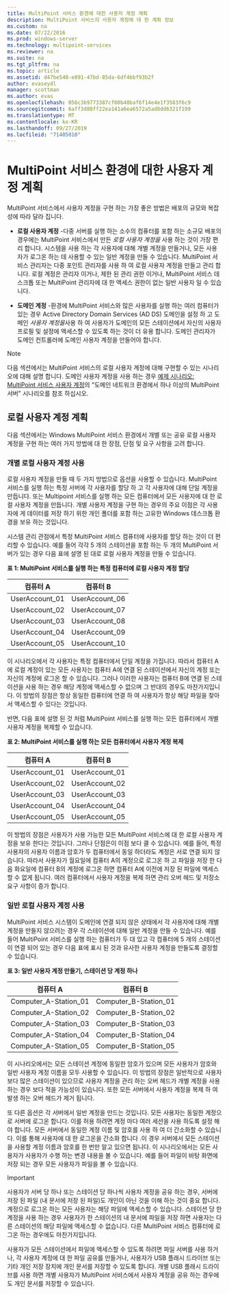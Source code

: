 ```yaml
---
title: MultiPoint 서비스 환경에 대한 사용자 계정 계획
description: MultiPoint 서비스의 사용자 계정에 대 한 계획 정보
ms.custom: na
ms.date: 07/22/2016
ms.prod: windows-server
ms.technology: multipoint-services
ms.reviewer: na
ms.suite: na
ms.tgt_pltfrm: na
ms.topic: article
ms.assetid: d47be540-e891-47bd-85da-6df4bbf93b2f
author: evaseydl
manager: scottman
ms.author: evas
ms.openlocfilehash: 056c3b9773387cf00b40baf6f14e4e1f3583f6c9
ms.sourcegitcommit: 6aff3d88ff22ea141a6ea6572a5ad8dd6321f199
ms.translationtype: MT
ms.contentlocale: ko-KR
ms.lasthandoff: 09/27/2019
ms.locfileid: "71405010"
---
```

# <a name="plan-user-accounts-for-your-multipoint-services-environment"></a>MultiPoint 서비스 환경에 대한 사용자 계정 계획
MultiPoint 서비스에서 사용자 계정을 구현 하는 가장 좋은 방법은 배포의 규모와 복잡성에 따라 달라 집니다.  
  
-   **로컬 사용자 계정** -다중 서버를 실행 하는 소수의 컴퓨터를 포함 하는 소규모 배포의 경우에는 MultiPoint 서비스에서 만든 *로컬 사용자 계정을* 사용 하는 것이 가장 편리 합니다. 시스템을 사용 하는 각 사용자에 대해 개별 계정을 만들거나, 모든 사용자가 로그온 하는 데 사용할 수 있는 일반 계정을 만들 수 있습니다. MultiPoint 서비스 관리자는 다중 포인트 관리자를 사용 하 여 로컬 사용자 계정을 만들고 관리 합니다. 로컬 계정은 관리자 이거나, 제한 된 관리 권한 이거나, MultiPoint 서비스 데스크톱 또는 MultiPoint 관리자에 대 한 액세스 권한이 없는 일반 사용자 일 수 있습니다.  
  
-   **도메인 계정** -환경에 MultiPoint 서비스와 많은 사용자를 실행 하는 여러 컴퓨터가 있는 경우 Active Directory Domain Services \(AD DS\) 도메인을 설정 하 고 도메인 *사용자 계정을*사용 하 여 사용자가 도메인의 모든 스테이션에서 자신의 사용자 프로필 및 설정에 액세스할 수 있도록 하는 것이 더 유용 합니다. 도메인 관리자가 도메인 컨트롤러에 도메인 사용자 계정을 만들어야 합니다.  
  
> [!NOTE]  
> 다음 섹션에서는 MultiPoint 서비스의 로컬 사용자 계정에 대해 구현할 수 있는 시나리오에 대해 설명 합니다. 도메인 사용자 계정을 사용 하는 경우 [예제 시나리오: MultiPoint 서비스 사용자 계정](Example-scenarios--MultiPoint-Services-user-accounts.md)의 "도메인 네트워크 환경에서 하나 이상의 MultiPoint 서버" 시나리오를 참조 하십시오.  
  
## <a name="planning-local-user-accounts"></a>로컬 사용자 계정 계획  
다음 섹션에서는 Windows MultiPoint 서비스 환경에서 개별 또는 공유 로컬 사용자 계정을 구현 하는 여러 가지 방법에 대 한 장점, 단점 및 요구 사항을 고려 합니다.  
  
### <a name="use-individual-local-user-accounts"></a>개별 로컬 사용자 계정 사용  
로컬 사용자 계정을 만들 때 두 가지 방법으로 옵션을 사용할 수 있습니다.  MultiPoint 서비스를 실행 하는 특정 서버에 각 사용자를 할당 하 고 각 사용자에 대해 단일 계정을 만듭니다. 또는 Multipoint 서비스를 실행 하는 모든 컴퓨터에서 모든 사용자에 대 한 로컬 사용자 계정을 만듭니다. 개별 사용자 계정을 구현 하는 경우의 주요 이점은 각 사용자에 게 데이터를 저장 하기 위한 개인 폴더를 포함 하는 고유한 Windows 데스크톱 환경을 보유 하는 것입니다. 
  
시스템 관리 관점에서 특정 MultiPoint 서비스 컴퓨터에 사용자를 할당 하는 것이 더 편리할 수 있습니다. 예를 들어 각각 5 개의 스테이션을 포함 하는 두 개의 MultiPoint 서버가 있는 경우 다음 표에 설명 된 대로 로컬 사용자 계정을 만들 수 있습니다.  
  
**표 1: MultiPoint 서비스를 실행 하는 특정 컴퓨터에 로컬 사용자 계정 할당**  
  
|컴퓨터 A|컴퓨터 B|  
|--------------|--------------|  
|UserAccount_01|UserAccount_06|  
|UserAccount_02|UserAccount_07|  
|UserAccount_03|UserAccount_08|  
|UserAccount_04|UserAccount_09|  
|UserAccount_05|UserAccount_10|  
  
이 시나리오에서 각 사용자는 특정 컴퓨터에서 단일 계정을 가집니다. 따라서 컴퓨터 A에 로컬 계정이 있는 모든 사용자는 컴퓨터 A에 연결 된 스테이션에서 자신의 계정 또는 자신의 계정에 로그온 할 수 있습니다. 그러나 이러한 사용자는 컴퓨터 B에 연결 된 스테이션을 사용 하는 경우 해당 계정에 액세스할 수 없으며 그 반대의 경우도 마찬가지입니다. 이 방법의 장점은 항상 동일한 컴퓨터에 연결 하 여 사용자가 항상 해당 파일을 찾아서 액세스할 수 있다는 것입니다.  
  
반면, 다음 표에 설명 된 것 처럼 MultiPoint 서비스를 실행 하는 모든 컴퓨터에서 개별 사용자 계정을 복제할 수 있습니다.  
  
**표 2: MultiPoint 서비스를 실행 하는 모든 컴퓨터에서 사용자 계정 복제**  
  
|컴퓨터 A|컴퓨터 B|  
|--------------|--------------|  
|UserAccount_01|UserAccount_01|  
|UserAccount_02|UserAccount_02|  
|UserAccount_03|UserAccount_03|  
|UserAccount_04|UserAccount_04|  
|UserAccount_05|UserAccount_05|  
  
이 방법의 장점은 사용자가 사용 가능한 모든 MultiPoint 서비스에 대 한 로컬 사용자 계정을 보유 한다는 것입니다. 그러나 단점은이 이점 보다 클 수 있습니다. 예를 들어, 특정 사용자의 사용자 이름과 암호가 두 컴퓨터에서 동일 하더라도 계정은 서로 연결 되지 않습니다. 따라서 사용자가 월요일에 컴퓨터 A의 계정으로 로그온 하 고 파일을 저장 한 다음 화요일에 컴퓨터 B의 계정에 로그온 하면 컴퓨터 A에 이전에 저장 된 파일에 액세스할 수 없게 됩니다. 여러 컴퓨터에서 사용자 계정을 복제 하면 관리 오버 헤드 및 저장소 요구 사항이 증가 합니다.  
  
### <a name="use-generic-local-user-accounts"></a>일반 로컬 사용자 계정 사용  
MultiPoint 서비스 시스템이 도메인에 연결 되지 않은 상태에서 각 사용자에 대해 개별 계정을 만들지 않으려는 경우 각 스테이션에 대해 일반 계정을 만들 수 있습니다. 예를 들어 MultiPoint 서비스를 실행 하는 컴퓨터가 두 대 있고 각 컴퓨터에 5 개의 스테이션이 연결 되어 있는 경우 다음 표에 표시 된 것과 유사한 사용자 계정을 만들도록 결정할 수 있습니다.  
  
**표 3: 일반 사용자 계정 만들기, 스테이션 당 계정 하나**  
  
|컴퓨터 A|컴퓨터 B|  
|--------------|--------------|  
|Computer_A-Station_01|Computer_B-Station_01|  
|Computer_A-Station_02|Computer_B-Station_02|  
|Computer_A-Station_03|Computer_B-Station_03|  
|Computer_A-Station_04|Computer_B-Station_04|  
|Computer_A-Station_05|Computer_B-Station_05|  
  
이 시나리오에서는 모든 스테이션 계정에 동일한 암호가 있으며 모든 사용자가 암호와 일반 사용자 계정 이름을 모두 사용할 수 있습니다. 이 방법의 장점은 일반적으로 사용자 보다 많은 스테이션이 있으므로 사용자 계정을 관리 하는 오버 헤드가 개별 계정을 사용 하는 경우 보다 적을 가능성이 있습니다. 또한 모든 서버에서 사용자 계정을 복제 하 여 발생 하는 오버 헤드가 제거 됩니다.  
  
또 다른 옵션은 각 서버에서 일반 계정을 만드는 것입니다. 모든 사용자는 동일한 계정으로 서버에 로그온 합니다. 이를 허용 하려면 계정 마다 여러 세션을 사용 하도록 설정 해야 합니다. 모든 서버에서 동일한 계정 이름 및 암호를 사용 하 여 더 간소화할 수 있습니다. 이를 통해 사용자에 대 한 로그온을 간소화 합니다 .이 경우 서버에서 모든 스테이션을 사용할 계정 이름과 암호를 한 번만 알고 있으면 됩니다. 이 시나리오에서는 모든 사용자가 사용자가 수행 하는 변경 내용을 볼 수 있습니다. 예를 들어 파일이 바탕 화면에 저장 되는 경우 모든 사용자가 파일을 볼 수 있습니다.  
  
> [!IMPORTANT]  
> 사용자가 서버 당 하나 또는 스테이션 당 하나씩 사용자 계정을 공유 하는 경우, 서버에 저장 된 파일 (내 문서에 저장 된 파일)도 개인이 아닌 것을 이해 하는 것이 중요 합니다. 계정으로 로그온 하는 모든 사용자는 해당 파일에 액세스할 수 있습니다. 스테이션 당 한 계정을 사용 하는 경우 사용자가 한 스테이션의 내 문서에 파일을 저장 하면 사용자는 다른 스테이션의 해당 파일에 액세스할 수 없습니다. 다른 MultiPoint 서비스 컴퓨터에 로그온 하는 경우에도 마찬가지입니다.  
  
사용자가 모든 스테이션에서 파일에 액세스할 수 있도록 하려면 파일 서버를 사용 하거나, 각 사용자 계정에 대 한 파일 공유를 만들거나, 사용자가 USB 플래시 드라이브 또는 기타 개인 저장 장치에 개인 문서를 저장할 수 있도록 합니다. 개별 USB 플래시 드라이브를 사용 하면 개별 사용자가 MultiPoint 서비스에서 사용자 계정을 공유 하는 경우에도 개인 문서를 저장할 수 있습니다.